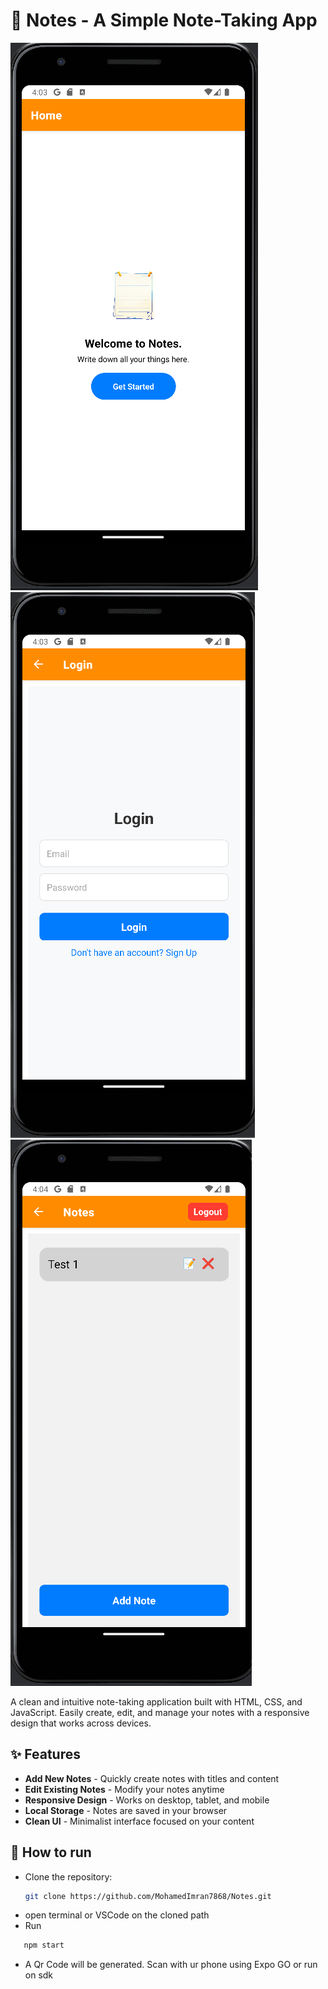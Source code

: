 # 📝 Notes - A Simple Note-Taking App

![Project Preview1](./assets/ss1.png)![Project Preview2](./assets/ss2.png)![Project Preview3](./assets/ss3.png)

A clean and intuitive note-taking application built with HTML, CSS, and JavaScript. Easily create, edit, and manage your notes with a responsive design that works across devices.

## ✨ Features

- **Add New Notes** - Quickly create notes with titles and content
- **Edit Existing Notes** - Modify your notes anytime
- **Responsive Design** - Works on desktop, tablet, and mobile
- **Local Storage** - Notes are saved in your browser
- **Clean UI** - Minimalist interface focused on your content

## 👟 How to run
- Clone the repository:
   ```bash
   git clone https://github.com/MohamedImran7868/Notes.git
  ```
- open terminal or VSCode on the cloned path
- Run 
```bash
   npm start
  ```
- A Qr Code will be generated. Scan with ur phone using Expo GO or run on sdk
